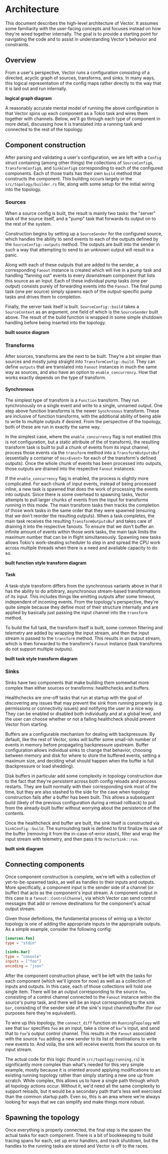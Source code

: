 # Architecture

This document describes the high-level architecture of Vector. It assumes some
familiarity with the user-facing concepts and focuses instead on how they're
wired together internally. The goal is to provide a starting point for
navigating the code and to assist in understanding Vector's behavior and
constraints.

## Overview

From a user's perspective, Vector runs a configuration consisting of a directed,
acyclic graph of sources, transforms, and sinks. In many ways, this logical
representation of the config maps rather directly to the way that it is laid out
and run internally.

**logical graph diagram**

A reasonably accurate mental model of running the above configuration is that
Vector spins up each component as a Tokio task and wires them together with
channels. Below, we'll go through each type of component in more detail,
discussing how it is translated into a running task and connected to the rest of
the topology.

## Component construction

After parsing and validating a user's configuration, we are left with a `Config`
struct containing (among other things) the collections of `SourceConfig`s,
`TransformConfig`s, and `SinkConfig`s corresponding to each of the configured
components. Each of those traits has their own `build` method that constructs
the component. This building occurs largely in the `src/topology/builder.rs`
file, along with some setup for the initial wiring into the topology.

### Sources

When a source config is built, the result is mainly two tasks: the "server" task
of the source itself, and a "pump" task that forwards its output on to the rest
of the system.

Construction begins by setting up a `SourceSender` for the configured source,
which handles the ability to send events to each of the outputs defined by the
`SourceConfig::outputs` method. The outputs are built into the sender in such
a way that attempting to send to an unknown output will result in a panic.

Along with each of these outputs that are added to the sender, a corresponding
`Fanout` instance is created which will live in a pump task and handling
"fanning out" events to every downstream component that lists this source as an
input. Each of these individual pump tasks (one per output) consists purely of
forwarding events into the `Fanout`. The final pump task (one per source) simply
spawns each of the output-specific pump tasks and drives them to completion.

Finally, the server task itself is built. `SourceConfig::build` takes
a `SourceContext` as an argument, one field of which is the `SourceSender` built
above. The result of the build function is wrapped in some simple shutdown
handling before being inserted into the topology.

**built source diagram**

### Transforms

After sources, transforms are the next to be built. They're a bit simpler than
sources and mostly jump straight into `TransformConfig::build`. They can define
`outputs` that are translated into `Fanout` instances in much the same way as
sources, and also have an option to `enable_concurrency`. How that works exactly
depends on the type of transform.

#### Synchronous

The simplest type of transform is a `Function` transform. They run synchronously
on a single event and write to a single, unnamed output. One step above function
transforms is the newer `Synchronous` transform. These are inclusive of function
transforms, with the additional ability of being able to write to multiple
outputs if desired. From the perspective of the topology, both of these are run
in exactly the same way.

In the simplest case, where the `enable_concurrency` flag is not enabled (this
is not configuration, but a static attribute of the of transform), the resulting
transform task is built to pull a chunk of events from its input channel,
process those events via the `transform` method into a `TransformOutputsBuf`
(essentially a container of `Vec<Event>` for each of the transform's defined
outputs). Once the whole chunk of events has been processed into outputs, those
outputs are drained into the respective `Fanout` instances.

If the `enable_concurrency` flag is enabled, the process is slightly more
complicated. For each chunk of input events, instead of being processed inline,
a new task is spawned that does the work of processing the events into outputs.
Since there is some overhead to spawning tasks, Vector attempts to pull larger
chunks of events from the input for transforms running in this mode. The main
transform tasks then tracks the completion of those work tasks in the same order
that they were spawned (ensuring that we don't reorder the resulting outputs).
When a task completes, the main task receives the resulting
`TransformOutputsBuf` and takes care of draining it into the respective fanouts.
To ensure that we don't buffer an infinite amount of events within those work
tasks, the main task limits the maximum number that can be in flight
simultaneously. Spawning new tasks allows Tokio's work-stealing scheduler to
step in and spread the CPU work across multiple threads when there is a need and
available capacity to do so.

**built function style transform diagram**

#### Task

A task-style transform differs from the synchronous variants above in that it
has the ability to do arbitrary, asynchronous stream-based transformations of
its input. This includes things like emitting outputs after some timeout,
independent of incoming events. From the topology's perspective, they're quite
simple because they define most of their structure internally and are applied by
basically just passing the input channel into the `transform` method.

To build the full task, the transform itself is built, some common filtering and
telemetry are added by wrapping the input stream, and then the input stream is
passed to the `transform` method. This results in an output stream, which is
then forwarded to the transform's `Fanout` instance (task transforms do not
support multiple outputs).

**built task style transform diagram**

### Sinks

Sinks have two components that make building them somewhat more complex than
either sources or transforms: healthchecks and buffers.

Healthchecks are one-off tasks that run at startup with the goal of discovering
any issues that may prevent the sink from running properly (e.g. permissions
or connectivity issues) and notifying the user in a nice way. They can be
enabled or disabled both individually and at a global level, and the user can
choose whether or not a failing healthcheck should prevent Vector from starting.

Buffers are a configurable mechanism for dealing with backpressure. By default,
like the rest of Vector, sinks will buffer some small-ish number of events in
memory before propagating backpressure upstream. Buffer configuration allows
individual sinks to change that behavior, choosing between memory and disk for
where to store the buffered events, setting a maximum size, and deciding what
should happen when the buffer is full (backpressure or load shedding).

Disk buffers in particular add some complexity in topology construction due to
the fact that they're persistent across both config reloads and process
restarts. They are built normally with their corresponding sink most of the
time, but they are also stashed to the side for the case when topology
construction fails after a buffer has been built. This allows a subsequent build
(likely of the previous configuration during a reload rollback) to pull from the
already-built buffer without worrying about the persistence of the contents.

Once the healthcheck and buffer are built, the sink itself is constructed via
`SinkConfig::build`. The surrounding task is defined to first finalize its use
of the buffer (removing it from the in-case-of-error stash), filter and wrap the
input stream with telemetry, and then pass it to `VectorSink::run`.

**built sink diagram**

## Connecting components

Once component construction is complete, we're left with a collection of
yet-to-be-spawned tasks, as well as handles to their inputs and outputs. More
specifically, a component input is the sender side of a channel (or buffer) that
acts as the component's input stream. A component output in this case is
a `fanout::ControlChannel`, via which Vector can send control messages that add
or remove destinations for the component's actual output stream.

Given those definitions, the fundamental process of wiring up a Vector topology
is one of adding the appropriate inputs to the appropriate outputs. As a simple
example, consider the following config:

```toml
[sources.foo]
type = "stdin"

[sinks.bar]
type = "console"
inputs = ["foo"]
encoding = "json"
```

After the component construction phase, we'll be left with the tasks for each
component (which we'll ignore for now) as well as a collection of inputs and
outputs. In this case, each of those collections will hold one single item.
There will be an output corresponding to the source `foo`, consisting of
a control channel connected to the `Fanout` instance within the source's pump
task, and there will be an input corresponding to the sink `bar`, consisting of
the sender side of the sink's input channel/buffer (for our purposes here
they're equivalent).

To wire up this topology, the `connect_diff` function on `RunningTopology` will
see that `bar` specifies `foo` as an input, take a clone of `bar`'s input, and
send that to `foo`'s output control channel. This results in the `Fanout`
associated with the source `foo` adding a new sender to its list of destinations
to write new events to. And voila, the sink will receive events from the source
on its input stream.

The actual code for this logic (found in `src/topology/running.rs`) is
significantly more complex than what's needed for this very simple example,
mostly because it is oriented around applying modifications to an existing
running topology rather than simply starting a new one up from scratch. While
complex, this allows us to have a single path through which all topology actions
occur. Without it, we'd need all the same complexity to support reloads, but it
would be a secondary path that's less well exercised than the common startup
path. Even so, this is an area where we're always looking for ways that we can
simplify and make things more robust.

## Spawning the topology

Once everything is properly connected, the final step is the spawn the actual
tasks for each component. There is a bit of bookkeeping to build tracing spans
for each, set up error handlers, and track shutdown, but the handles to the
running tasks are stored and Vector is off to the races.
